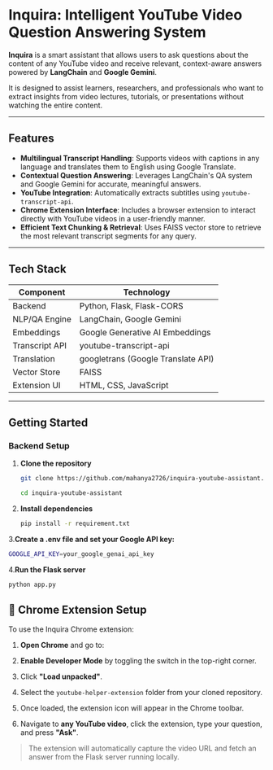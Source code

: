 # Inquira: Intelligent YouTube Video Question Answering System

**Inquira** is a smart assistant that allows users to ask questions about the content of any YouTube video and receive relevant, context-aware answers powered by **LangChain** and **Google Gemini**.

It is designed to assist learners, researchers, and professionals who want to extract insights from video lectures, tutorials, or presentations without watching the entire content.

---

## Features

- **Multilingual Transcript Handling**: Supports videos with captions in any language and translates them to English using Google Translate.
- **Contextual Question Answering**: Leverages LangChain's QA system and Google Gemini for accurate, meaningful answers.
- **YouTube Integration**: Automatically extracts subtitles using `youtube-transcript-api`.
- **Chrome Extension Interface**: Includes a browser extension to interact directly with YouTube videos in a user-friendly manner.
- **Efficient Text Chunking & Retrieval**: Uses FAISS vector store to retrieve the most relevant transcript segments for any query.

---

## Tech Stack

| Component      | Technology                          |
|----------------|--------------------------------------|
| Backend        | Python, Flask, Flask-CORS            |
| NLP/QA Engine  | LangChain, Google Gemini             |
| Embeddings     | Google Generative AI Embeddings      |
| Transcript API | youtube-transcript-api               |
| Translation    | googletrans (Google Translate API)   |
| Vector Store   | FAISS                                |
| Extension UI   | HTML, CSS, JavaScript                |

---

## Getting Started

### Backend Setup

1. **Clone the repository**
   ```bash
   git clone https://github.com/mahanya2726/inquira-youtube-assistant.git

   cd inquira-youtube-assistant
   ```
2. **Install dependencies**
    ```bash
    pip install -r requirement.txt
    ```
3.**Create a .env file and set your Google API key:**
   ```bash
   GOOGLE_API_KEY=your_google_genai_api_key
   ```
4.**Run the Flask server**
   ```bash
   python app.py
   ```

## 🔌 Chrome Extension Setup

To use the Inquira Chrome extension:

1. **Open Chrome** and go to:  

2. **Enable Developer Mode** by toggling the switch in the top-right corner.

3. Click **"Load unpacked"**.

4. Select the `youtube-helper-extension` folder from your cloned repository.

5. Once loaded, the extension icon will appear in the Chrome toolbar.

6. Navigate to **any YouTube video**, click the extension, type your question, and press **"Ask"**.

> The extension will automatically capture the video URL and fetch an answer from the Flask server running locally.

